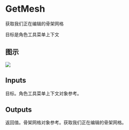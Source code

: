 # GetMesh

获取我们正在编辑的骨架网格

目标是角色工具菜单上下文

## 图示

![]($-20221218-20201816.png)

## Inputs

目标。角色工具菜单上下文对象参考。  

## Outputs

返回值。骨架网格对象参考。获取我们正在编辑的骨架网格。
